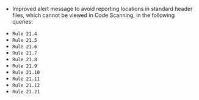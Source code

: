  * Improved alert message to avoid reporting locations in standard header files, which cannot be viewed in Code Scanning, in the following queries:
  - `Rule 21.4`
  - `Rule 21.5`
  - `Rule 21.6`
  - `Rule 21.7`
  - `Rule 21.8`
  - `Rule 21.9`
  - `Rule 21.10`
  - `Rule 21.11`
  - `Rule 21.12`
  - `Rule 21.21`